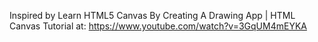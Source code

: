 Inspired by Learn HTML5 Canvas By Creating A Drawing App | HTML Canvas Tutorial at: https://www.youtube.com/watch?v=3GqUM4mEYKA
